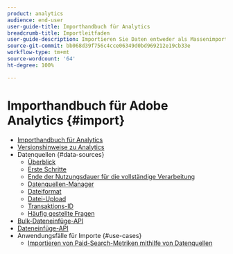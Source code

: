 ```yaml
---
product: analytics
audience: end-user
user-guide-title: Importhandbuch für Analytics
breadcrumb-title: Importleitfaden
user-guide-description: Importieren Sie Daten entweder als Massenimport oder in Echtzeit von externen Quellen nach Adobe Analytics.
source-git-commit: bb068d39f756c4cce06349d0bd969212e19cb33e
workflow-type: tm+mt
source-wordcount: '64'
ht-degree: 100%

---
```



# Importhandbuch für Adobe Analytics {#import}

+ [Importhandbuch für Analytics](home.md)
+ [Versionshinweise zu Analytics](https://experienceleague.adobe.com/de/docs/analytics/release-notes/latest)
+ Datenquellen {#data-sources}
   + [Überblick](data-sources/overview.md)
   + [Erste Schritte](data-sources/getting-started.md)
   + [Ende der Nutzungsdauer für die vollständige Verarbeitung](data-sources/full-processing-eol.md)
   + [Datenquellen-Manager](data-sources/manage.md)
   + [Dateiformat](data-sources/file-format.md)
   + [Datei-Upload](data-sources/file-upload.md)
   + [Transaktions-ID](data-sources/transactionid.md)
   + [Häufig gestellte Fragen](data-sources/faq.md)
+ [Bulk-Dateneinfüge-API](bulk-data-insertion-api/bulk-data-insert.md)
+ [Dateneinfüge-API](c-data-insertion-api/c-data-insertion-api.md)
+ Anwendungsfälle für Importe {#use-cases}
   + [Importieren von Paid-Search-Metriken mithilfe von Datenquellen](use-cases/paid-search-metrics.md)
